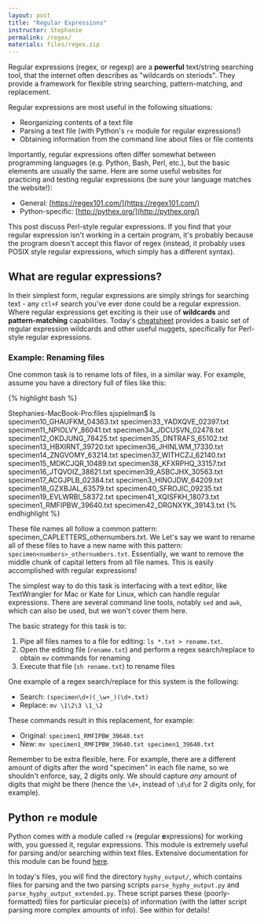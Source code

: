 ```yaml
---
layout: post
title: "Regular Expressions"
instructor: Stephanie
permalink: /regex/
materials: files/regex.zip
---
```


Regular expressions (regex, or regexp) are a **powerful** text/string searching tool, that the internet often describes as "wildcards on steriods". They provide a framework for flexible string searching, pattern-matching, and replacement.

Regular expressions are most useful in the following situations:
+ Reorganizing contents of a text file
+ Parsing a text file (with Python's `re` module for regular expressions!)
+ Obtaining information from the command line about files or file contents

Importantly, regular expressions often differ somewhat between programming languages (e.g. Python, Bash, Perl, etc.), but the basic elements are usually the same. Here are some useful websites for practicing and testing regular expressions (be sure your language matches the website!):
+ General: [https://regex101.com/](https://regex101.com/)
+ Python-specific: [http://pythex.org/](http://pythex.org/)

This post discuss Perl-style regular expressions. If you find that your regular expression isn't working in a certain program, it's probably because the program doesn't accept this flavor of regex (instead, it probably uses POSIX style regular expressions, which simply has a different syntax).

## What are regular expressions?

In their simplest form, regular expressions are simply strings for searching text - any `ctl+F` search you've ever done could be a regular expression. Where regular expressions get exciting is their use of **wildcards** and **pattern-matching** capabilities. Today's [cheatsheet](./files/regex_cheatsheet.pdf) provides a basic set of regular expression wildcards and other useful nuggets, specifically for Perl-style regular expressions.

### Example: Renaming files

One common task is to rename lots of files, in a similar way. For example, assume you have a directory full of files like this:

{% highlight bash %}

Stephanies-MacBook-Pro:files sjspielman$ ls
specimen10_GHAUFKM_04363.txt specimen33_YADXQVE_02397.txt
specimen11_NPIOLVY_86041.txt specimen34_JDCUSVN_02478.txt
specimen12_OKDJUNG_78425.txt specimen35_DNTRAFS_65102.txt
specimen13_HBXIRNT_39720.txt specimen36_JHINLWM_17330.txt
specimen14_ZNGVOMY_63214.txt specimen37_WITHCZJ_62140.txt
specimen15_MDKCJQR_10489.txt specimen38_KFXRPHQ_33157.txt
specimen16_JTQVOIZ_38621.txt specimen39_ASBCJHX_30563.txt
specimen17_ACGJPLB_02384.txt specimen3_HINOJDW_64209.txt
specimen18_GZXBJAL_63579.txt specimen40_SFROJIC_09235.txt
specimen19_EVLWRBI_58372.txt specimen41_XQISFKH_18073.txt
specimen1_RMFIPBW_39640.txt  specimen42_DRGNXYK_39143.txt
{% endhighlight %}

These file names all follow a common pattern: specimen<numbers>_CAPLETTERS_othernumbers.txt. We Let's say we want to rename all of these files to have a new name with this pattern: `specimen<numbers>_othernumbers.txt`. Essentially, we want to remove the middle chunk of capital letters from all file names. This is easily accomplished with regular expressions!

The simplest way to do this task is interfacing with a text editor, like TextWrangler for Mac or Kate for Linux, which can handle regular expressions. There are several command line tools, notably `sed` and `awk`, which can also be used, but we won't cover them here. 

The basic strategy for this task is to:

1. Pipe all files names to a file for editing: `ls *.txt > rename.txt`.
2. Open the editing file (`rename.txt`) and perform a regex search/replace to obtain `mv` commands for renaming
3. Execute that file (`sh rename.txt`) to rename files
 

One example of a regex search/replace for this system is the following: 

+ Search: `(specimen\d+)(_\w+_)(\d+.txt)`
+ Replace: `mv \1\2\3 \1_\2`

These commands result in this replacement, for example:

+ Original: `specimen1_RMFIPBW_39640.txt`
+ New:      `mv specimen1_RMFIPBW_39640.txt specimen1_39640.txt`

Remember to be extra flexible, here. For example, there are a different amount of digits after the word "specimen" in each file name, so we shouldn't enforce, say, 2 digits only. We should capture *any* amount of digits that might be there (hence the `\d+`, instead of `\d\d` for 2 digits only, for example).

## Python `re` module


Python comes with a module called `re` (**r**egular **e**xpressions) for working with, you guessed it, regular expressions. This module is extremely useful for parsing and/or searching within text files. Extensive documentation for this module can be found [here](https://docs.python.org/2/library/re.html).

In today's files, you will find the directory `hyphy_output/`, which contains files for parsing and the two parsing scripts `parse_hyphy_output.py` and `parse_hyphy_output_extended.py`. These script parses these (poorly-formatted) files for particular piece(s) of information (with the latter script parsing more complex amounts of info). See within for details!



 